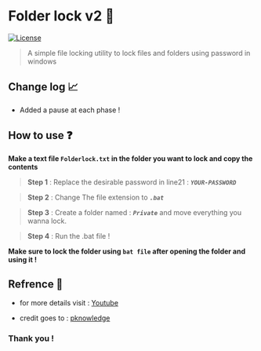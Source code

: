 # Folder lock v2 🔏

[![License](https://img.shields.io/badge/License-MIT-blue.svg)](https://opensource.org/licenses/MIT)

> A simple file locking utility to lock files and folders using password in windows

## Change log 📈

-   Added a pause at each phase !

## How to use ❓

**Make a text file `Folderlock.txt` in the folder you want to lock and copy the contents**

> **Step 1** : Replace the desirable password in line21 : **_`YOUR-PASSWORD`_**

> **Step 2** : Change The file extension to **_`.bat`_**

> **Step 3** : Create a folder named : **_`Private`_** and move everything you wanna lock.

> **Step 4** : Run the .bat file !

**Make sure to lock the folder using `bat file` after opening the folder and using it !**

## Refrence 📄

-   for more details visit : [Youtube](https://www.youtube.com/watch?v=X7bJ8he6pPw)

-   credit goes to : [pknowledge](https://gist.github.com/pknowledge/1feef32fa21475eb9742ea247aefe1af)

### Thank you !
